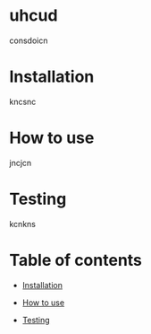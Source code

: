# uhcud 
 consdoicn 
# Installation 
 kncsnc  
# How to use 
 jncjcn 
# Testing 
 kcnkns 
# Table of contents
 * [Installation](#kncsnc) 

 * [How to use](#jncjcn) 

 * [Testing](#kcnkns) 
